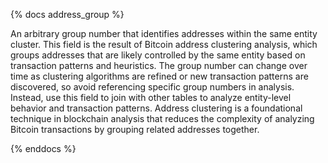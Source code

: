 {% docs address_group %}

An arbitrary group number that identifies addresses within the same entity cluster. This field is the result of Bitcoin address clustering analysis, which groups addresses that are likely controlled by the same entity based on transaction patterns and heuristics. The group number can change over time as clustering algorithms are refined or new transaction patterns are discovered, so avoid referencing specific group numbers in analysis. Instead, use this field to join with other tables to analyze entity-level behavior and transaction patterns. Address clustering is a foundational technique in blockchain analysis that reduces the complexity of analyzing Bitcoin transactions by grouping related addresses together.

{% enddocs %} 